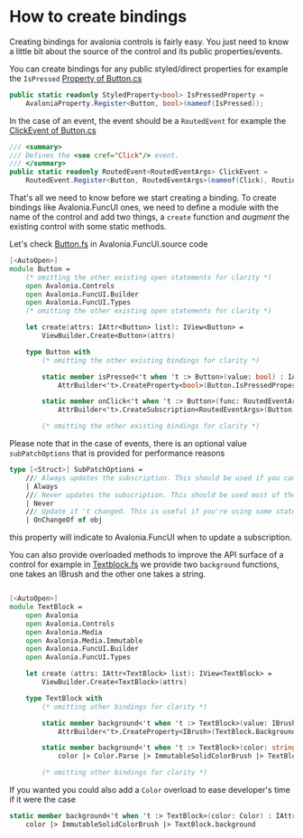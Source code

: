 # How to create bindings

Creating bindings for avalonia controls is fairly easy. You just need to know a little bit about the source of the control and its public properties/events.

You can create bindings for any public styled/direct properties for example the `IsPressed` [Property of Button.cs](https://github.com/AvaloniaUI/Avalonia/blob/master/src/Avalonia.Controls/Button.cs#L78)

```csharp
public static readonly StyledProperty<bool> IsPressedProperty = 
    AvaloniaProperty.Register<Button, bool>(nameof(IsPressed));
```

In the case of an event, the event should be a `RoutedEvent` for example the [ClickEvent of Button.cs](https://github.com/AvaloniaUI/Avalonia/blob/master/src/Avalonia.Controls/Button.cs#L75)

```csharp
/// <summary>
/// Defines the <see cref="Click"/> event.
/// </summary>
public static readonly RoutedEvent<RoutedEventArgs> ClickEvent =
    RoutedEvent.Register<Button, RoutedEventArgs>(nameof(Click), RoutingStrategies.Bubble);
```

That's all we need to know before we start creating a binding. To create bindings like Avalonia.FuncUI ones, we need to define a module with the name of the control and add two things, a `create` function and _augment_ the existing control with some static methods.

Let's check [Button.fs](https://github.com/AvaloniaCommunity/Avalonia.FuncUI/blob/master/src/Avalonia.FuncUI.DSL/Button.fs) in Avalonia.FuncUI.source code

```fsharp
[<AutoOpen>]
module Button =
    (* omitting the other existing open statements for clarity *)
    open Avalonia.Controls
    open Avalonia.FuncUI.Builder
    open Avalonia.FuncUI.Types
    (* omitting the other existing open statements for clarity *)

    let create(attrs: IAttr<Button> list): IView<Button> =
        ViewBuilder.Create<Button>(attrs)

    type Button with 
        (* omitting the other existing bindings for clarity *)

        static member isPressed<'t when 't :> Button>(value: bool) : IAttr<'t> =
            AttrBuilder<'t>.CreateProperty<bool>(Button.IsPressedProperty, value, ValueNone)

        static member onClick<'t when 't :> Button>(func: RoutedEventArgs -> unit, ?subPatchOptions) =
            AttrBuilder<'t>.CreateSubscription<RoutedEventArgs>(Button.ClickEvent, func, ?subPatchOptions = subPatchOptions)

        (* omitting the other existing bindings for clarity *)
```

Please note that in the case of events, there is an optional value `subPatchOptions` that is provided for performance reasons

```fsharp
type [<Struct>] SubPatchOptions =
    /// Always updates the subscription. This should be used if you can't explicitly express your outer dependencies.
    | Always
    /// Never updates the subscription. This should be used most of the time. Use this if you don't depend on outer dependencies.
    | Never
    /// Update if 't changed. This is useful if you're using some state ('t) and need to update the subscription if that state changed.
    | OnChangeOf of obj
```

this property will indicate to Avalonia.FuncUI when to update a subscription.

You can also provide overloaded methods to improve the API surface of a control for example in [Textblock.fs](https://github.com/AvaloniaCommunity/Avalonia.FuncUI/blob/master/src/Avalonia.FuncUI.DSL/TextBlock.fs) we provide two `background` functions, one takes an IBrush and the other one takes a string.

```fsharp

[<AutoOpen>]
module TextBlock =
    open Avalonia
    open Avalonia.Controls
    open Avalonia.Media
    open Avalonia.Media.Immutable
    open Avalonia.FuncUI.Builder
    open Avalonia.FuncUI.Types

    let create (attrs: IAttr<TextBlock> list): IView<TextBlock> =
        ViewBuilder.Create<TextBlock>(attrs)

    type TextBlock with
        (* omitting other bindings for clarity *)

        static member background<'t when 't :> TextBlock>(value: IBrush) : IAttr<'t> =
            AttrBuilder<'t>.CreateProperty<IBrush>(TextBlock.BackgroundProperty, value, ValueNone)

        static member background<'t when 't :> TextBlock>(color: string) : IAttr<'t> =
            color |> Color.Parse |> ImmutableSolidColorBrush |> TextBlock.background

        (* omitting other bindings for clarity *)
```

If you wanted you could also add a `Color` overload to ease developer's time if it were the case

```fsharp
static member background<'t when 't :> TextBlock>(color: Color) : IAttr<'t> =
    color |> ImmutableSolidColorBrush |> TextBlock.background
```
